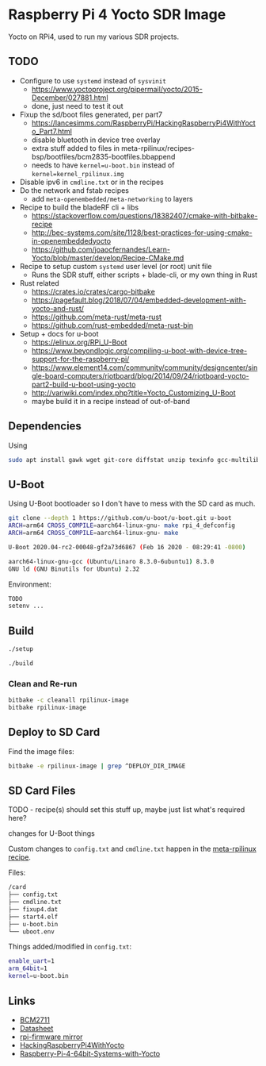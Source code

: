 # Raspberry Pi 4 Yocto SDR Image

Yocto on RPi4, used to run my various SDR projects.

## TODO

* Configure to use `systemd` instead of `sysvinit`
  - https://www.yoctoproject.org/pipermail/yocto/2015-December/027881.html
  - done, just need to test it out
* Fixup the sd/boot files generated, per part7
  - https://lancesimms.com/RaspberryPi/HackingRaspberryPi4WithYocto_Part7.html
  - disable bluetooth in device tree overlay
  - extra stuff added to files in meta-rpilinux/recipes-bsp/bootfiles/bcm2835-bootfiles.bbappend
  - needs to have `kernel=u-boot.bin` instead of `kernel=kernel_rpilinux.img`
* Disable ipv6 in `cmdline.txt` or in the recipes
* Do the network and fstab recipes
  - add `meta-openembedded/meta-networking` to layers
* Recipe to build the bladeRF cli + libs
  - https://stackoverflow.com/questions/18382407/cmake-with-bitbake-recipe
  - http://bec-systems.com/site/1128/best-practices-for-using-cmake-in-openembeddedyocto
  - https://github.com/joaocfernandes/Learn-Yocto/blob/master/develop/Recipe-CMake.md
* Recipe to setup custom `systemd` user level (or root) unit file
  - Runs the SDR stuff, either scripts + blade-cli, or my own thing in Rust
* Rust related
  - https://crates.io/crates/cargo-bitbake
  - https://pagefault.blog/2018/07/04/embedded-development-with-yocto-and-rust/
  - https://github.com/meta-rust/meta-rust
  - https://github.com/rust-embedded/meta-rust-bin
* Setup + docs for u-boot
  - https://elinux.org/RPi_U-Boot
  - https://www.beyondlogic.org/compiling-u-boot-with-device-tree-support-for-the-raspberry-pi/
  - https://www.element14.com/community/community/designcenter/single-board-computers/riotboard/blog/2014/09/24/riotboard-yocto-part2-build-u-boot-using-yocto
  - http://variwiki.com/index.php?title=Yocto_Customizing_U-Boot
  - maybe build it in a recipe instead of out-of-band

## Dependencies

Using

```bash
sudo apt install gawk wget git-core diffstat unzip texinfo gcc-multilib build-essential chrpath socat libsdl1.2-dev xterm python
```

## U-Boot

Using U-Boot bootloader so I don't have to mess with the SD card as much.

```bash
git clone --depth 1 https://github.com/u-boot/u-boot.git u-boot
ARCH=arm64 CROSS_COMPILE=aarch64-linux-gnu- make rpi_4_defconfig
ARCH=arm64 CROSS_COMPILE=aarch64-linux-gnu- make
```

```bash
U-Boot 2020.04-rc2-00048-gf2a73d6867 (Feb 16 2020 - 08:29:41 -0800)

aarch64-linux-gnu-gcc (Ubuntu/Linaro 8.3.0-6ubuntu1) 8.3.0
GNU ld (GNU Binutils for Ubuntu) 2.32
```

Environment:

```bash
TODO
setenv ...
```

## Build

```bash
./setup

./build
```

### Clean and Re-run

```bash
bitbake -c cleanall rpilinux-image
bitbake rpilinux-image
```

## Deploy to SD Card

Find the image files:

```bash
bitbake -e rpilinux-image | grep ^DEPLOY_DIR_IMAGE
```

## SD Card Files

TODO - recipe(s) should set this stuff up, maybe just list what's required here?

changes for U-Boot things

Custom changes to `config.txt` and `cmdline.txt` happen in
the [meta-rpilinux recipe](meta-rpilinux/recipes-bsp/bootfiles/bcm2835-bootfiles.bbappend).

Files:

```bash
/card
├── config.txt
├── cmdline.txt
├── fixup4.dat
├── start4.elf
├── u-boot.bin
└── uboot.env
```

Things added/modified in `config.txt`:

```bash
enable_uart=1
arm_64bit=1
kernel=u-boot.bin
```

## Links

- [BCM2711](https://www.raspberrypi.org/documentation/hardware/raspberrypi/bcm2711/README.md)
- [Datasheet](https://github.com/raspberrypi/documentation/raw/master/hardware/raspberrypi/bcm2711/rpi_DATA_2711_1p0.pdf)
- [rpi-firmware mirror](https://github.com/Hexxeh/rpi-firmware)
- [HackingRaspberryPi4WithYocto](https://lancesimms.com/RaspberryPi/HackingRaspberryPi4WithYocto_Introduction.html)
- [Raspberry-Pi-4-64bit-Systems-with-Yocto](https://jumpnowtek.com/rpi/Raspberry-Pi-4-64bit-Systems-with-Yocto.html)
